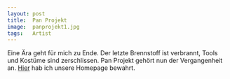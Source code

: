 ```yaml
---
layout: post
title:  Pan Projekt
image:  panprojekt1.jpg
tags:   Artist
---
```

Eine Ära geht für mich zu Ende. Der letzte Brennstoff ist verbrannt, Tools und Kostüme sind zerschlissen. Pan Projekt gehört nun der Vergangenheit an. [Hier](http://pan-projekt.kapuzepark.de) hab ich unsere Homepage bewahrt.
